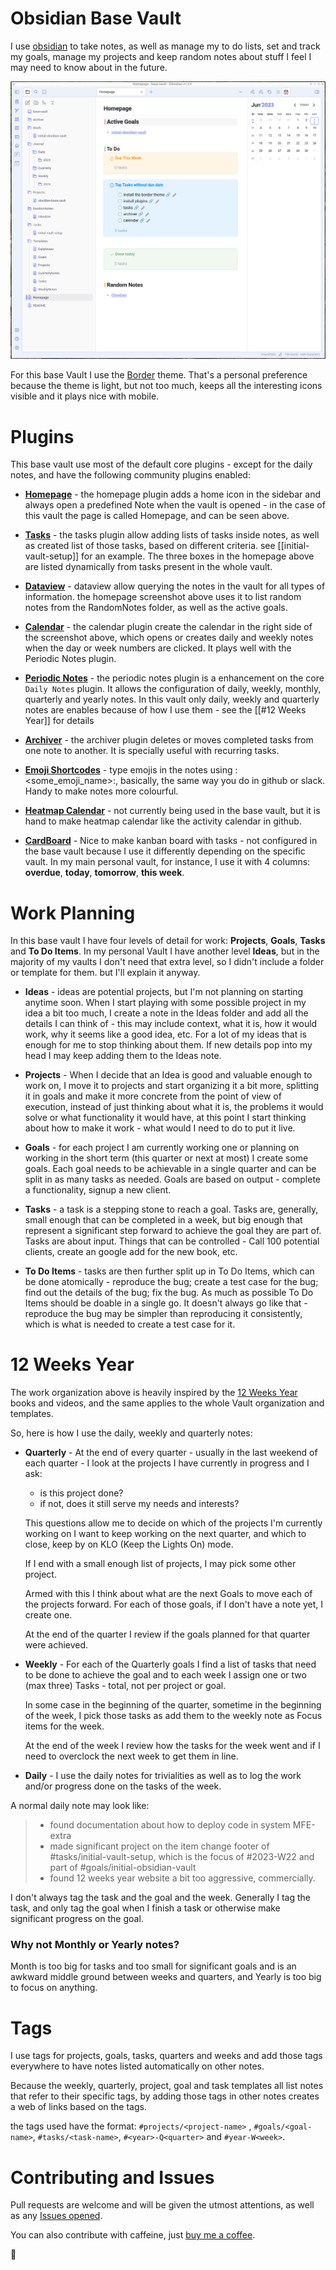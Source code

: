 # Obsidian Base Vault

I use [obsidian](https://obsidian.md/) to take notes, as well as manage my to do lists, set and track my goals, manage my projects and keep random notes about stuff I feel I may need to know about in the future.

![Obsidian Base Vault](Images/obsidian-base-vault-homepage.png)

For this base Vault I use the [Border](https://github.com/Akifyss/obsidian-border) theme. That's a personal preference because the theme is light, but not too much, keeps all the interesting icons visible and it plays nice with mobile.

# Plugins

This base vault use most of the default core plugins - except for the daily notes, and have the following community plugins enabled:

- **[Homepage](https://github.com/mirnovov/obsidian-homepage)** - the homepage plugin adds a home icon in the sidebar and always open a predefined Note when the vault is opened - in the case of this vault the page is called Homepage, and can be seen above.

- **[Tasks](https://github.com/obsidian-tasks-group/obsidian-tasks)** - the tasks plugin allow adding lists of tasks inside notes, as well as created list of those tasks, based on different criteria. see [[initial-vault-setup]] for an example. The three boxes in the homepage above are listed dynamically from tasks present in the whole vault.
  
- **[Dataview](https://github.com/blacksmithgu/obsidian-dataview)** - dataview allow querying the notes in the vault for all types of information. the homepage screenshot above uses it to list random notes from the RandomNotes folder, as well as the active goals.
  
- **[Calendar](https://github.com/liamcain/obsidian-calendar-plugin)** - the calendar plugin create the calendar in the right side of the screenshot above, which opens or creates daily and weekly notes when the day or week numbers are clicked. It plays well with the Periodic Notes plugin.
  
- **[Periodic Notes](https://github.com/liamcain/obsidian-periodic-notes)** - the periodic notes plugin is a enhancement on the core `Daily Notes` plugin. It allows the configuration of daily, weekly, monthly, quarterly and yearly notes. In this vault only daily, weekly and quarterly notes are enables because of how I use them - see the [[#12 Weeks Year]] for details
  
- **[Archiver](https://github.com/ivan-lednev/obsidian-task-archiver)** - the archiver plugin deletes or moves completed tasks from one note to another. It is specially useful with recurring tasks. 
  
- **[Emoji Shortcodes](https://github.com/phibr0/obsidian-emoji-shortcodes)** - type emojis in the notes using :<some_emoji_name>:, basically, the same way you do in github or slack. Handy to make notes more colourful.

- **[Heatmap Calendar](https://github.com/Richardsl/heatmap-calendar-obsidian)** - not currently being used in the base vault, but it is hand to make heatmap calendar like the activity calendar in github.

- **[CardBoard](https://github.com/roovo/obsidian-card-board)** - Nice to make kanban board with tasks - not configured in the base vault because I use it differently depending on the specific vault. In my main personal vault, for instance, I use it with 4 columns: **overdue**, **today**, **tomorrow**, **this week**.

# Work Planning

In this base vault I have four levels of detail for work: **Projects**, **Goals**, **Tasks** and **To Do Items**. In my personal Vault I have another level **Ideas**, but in the majority of my vaults I don't need that extra level, so I didn't include a folder or template for them. but I'll explain it anyway.

- **Ideas** - ideas are potential projects, but I'm not planning on starting anytime soon. When I start playing with some possible project in my idea a bit too much, I create a note in the Ideas folder and add all the details I can think of - this may include context, what it is, how it would work, why it seems like a good idea, etc. For a lot of my ideas that is enough for me to stop thinking about them. If new details pop into my head I may keep adding them to the Ideas note.

- **Projects** - When I decide that an Idea is good and valuable enough to work on, I move it to projects and start organizing it a bit more, splitting it in goals and make it more concrete from the point of view of execution, instead of just thinking about what it is, the problems it would solve or what functionality it would have, at this point I start thinking about how to make it work - what would I need to do to put it live.

- **Goals** - for each project I am currently working one or planning on working in the short term (this quarter or next at most) I create some goals. Each goal needs to be achievable in a single quarter and can be split in as many tasks as needed. Goals are based on output - complete a functionality, signup a new client.

- **Tasks** - a task is a stepping stone to reach a goal. Tasks are, generally, small enough that can be completed in a week, but big enough that represent a significant step forward to achieve the goal they are part of. Tasks are about input. Things that can be controlled - Call 100 potential clients, create an google add for the new book, etc.

- **To Do Items** - tasks are then further split up in To Do Items, which can be done atomically - reproduce the bug; create a test case for the bug; find out the details of the bug; fix the bug. As much as possible To Do Items should be doable in a single go. It doesn't always go like that - reproduce the bug may be simpler than reproducing it consistently, which is what is needed to create a test case for it.

# 12 Weeks Year

The work organization above is heavily inspired by the [12 Weeks Year](https://12weekyear.com/) books and videos, and the same applies to the whole Vault organization and templates.

So, here is how I use the daily, weekly and quarterly notes:

- **Quarterly** - At the end of every quarter - usually in the last weekend of each quarter - I look at the projects I have currently in progress and I ask:
	- is this project done?
	- if not, does it still serve my needs and interests?
	  
	This questions allow me to decide on which of the projects I'm currently working on I want to keep working on the next quarter, and which to close, keep by on KLO (Keep the Lights On) mode.
	
	If I end with a small enough list of projects, I may pick some other project.
	
	Armed with this I think about what are the next Goals to move each of the projects forward. For each of those goals, if I don't have a note yet, I create one.
	
	At the end of the quarter I review if the goals planned for that quarter were achieved.

- **Weekly** - For each of the Quarterly goals I find a list of tasks that need to be done to achieve the goal and to each week I assign one or two (max three) Tasks - total, not per project or goal.
  
  In some case in the beginning of the quarter, sometime in the beginning of the week, I pick those tasks as add them to the weekly note as Focus items for the week.
  
  At the end of the week I review how the tasks for the week went and if I need to overclock the next week to get them in line.

- **Daily** - I use the daily notes for trivialities as well as to log the work and/or progress done on the tasks of the week.

A normal daily note may look like:

> - found documentation about how to deploy code in system MFE-extra
> - made significant project on the item change footer of #tasks/initial-vault-setup, which is the focus of #2023-W22 and part of #goals/initial-obsidian-vault  
> - found 12 weeks year website a bit too aggressive, commercially.

I don't always tag the task and the goal and the week. Generally I tag the task, and only tag the goal when I finish a task or otherwise make significant progress on the goal.

### Why not Monthly or Yearly notes?

Month is too big for tasks and too small for significant goals and is an awkward middle ground between weeks and quarters, and Yearly is too big to focus on anything.

# Tags

I use tags for projects, goals, tasks, quarters and weeks and add those tags everywhere to have notes listed automatically on other notes.

Because the weekly, quarterly, project, goal and task templates all list notes that refer to their specific tags, by adding those tags in other notes creates a web of links based on the tags.

the tags used have the format: `#projects/<project-name>` , `#goals/<goal-name>`, `#tasks/<task-name>`, `#<year>-Q<quarter>` and `#year-W<week>`. 

# Contributing and Issues

Pull requests are welcome and will be given the utmost attentions, as well as any [Issues opened](https://github.com/magick-source/obsidian-base-vault/issues).

You can also contribute with caffeine, just [buy me  a coffee](https://www.buymeacoffee.com/themage).

👋